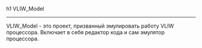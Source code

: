 h1 VLIW_Model
***
VLIW_Model - это проект, призванный эмулировать работу VLIW процессора. Включает в себя редактор кода и сам эмулятор процессора.